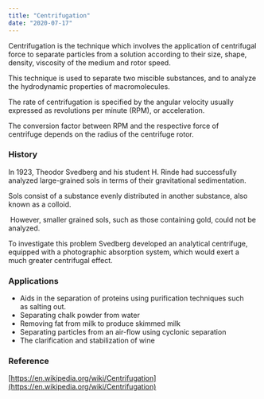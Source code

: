 ```yaml
---
title: "Centrifugation"
date: "2020-07-17"
---
```


Centrifugation is the technique which involves the application of centrifugal force to separate particles from a solution according to their size, shape, density, viscosity of the medium and rotor speed.

This technique is used to separate two miscible substances, and to analyze the hydrodynamic properties of macromolecules.

The rate of centrifugation is specified by the angular velocity usually expressed as revolutions per minute (RPM), or acceleration.

The conversion factor between RPM and the respective force of centrifuge depends on the radius of the centrifuge rotor. 

### History

In 1923, Theodor Svedberg and his student H. Rinde had successfully analyzed large-grained sols in terms of their gravitational sedimentation.

Sols consist of a substance evenly distributed in another substance, also known as a colloid.

 However, smaller grained sols, such as those containing gold, could not be analyzed.

To investigate this problem Svedberg developed an analytical centrifuge, equipped with a photographic absorption system, which would exert a much greater centrifugal effect.

### Applications

- Aids in the separation of proteins using purification techniques such as salting out.
- Separating chalk powder from water
- Removing fat from milk to produce skimmed milk
- Separating particles from an air-flow using cyclonic separation
- The clarification and stabilization of wine

### Reference

[https://en.wikipedia.org/wiki/Centrifugation](https://en.wikipedia.org/wiki/Centrifugation)
